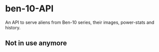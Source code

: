 # ben-10-API
An API to serve aliens from Ben-10 series, their images, power-stats and history.


## Not in use anymore
